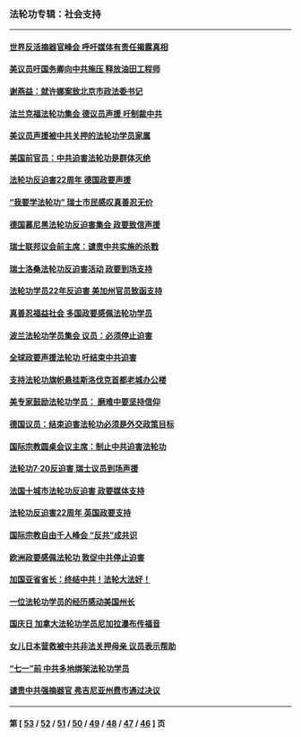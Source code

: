 ### 法轮功专辑：社会支持
---
#### [世界反活摘器官峰会 呼吁媒体有责任揭露真相](../../pages/nf4386/n13264475.md?09300430) 
#### [美议员吁国务卿向中共施压 释放油田工程师](../../pages/nf4386/n13233845.md?09300430) 
#### [谢燕益：就许娜案致北京市政法委书记](../../pages/nf4386/n13182701.md?09300430) 
#### [法兰克福法轮功集会 德议员声援 吁制裁中共](../../pages/nf4386/n13175975.md?09300430) 
#### [美议员声援被中共关押的法轮功学员家属](../../pages/nf4386/n13158310.md?09300430) 
#### [美国前官员：中共迫害法轮功是群体灭绝](../../pages/nf4386/n13157750.md?09300430) 
#### [法轮功反迫害22周年 德国政要声援](../../pages/nf4386/n13143632.md?09300430) 
#### [“我要学法轮功” 瑞士市民感叹真善忍无价](../../pages/nf4386/n13129633.md?09300430) 
#### [德国慕尼黑法轮功反迫害集会 政要致信声援](../../pages/nf4386/n13129148.md?09300430) 
#### [瑞士联邦议会前主席：谴责中共实施的杀戮](../../pages/nf4386/n13127336.md?09300430) 
#### [瑞士洛桑法轮功反迫害活动 政要到场支持](../../pages/nf4386/n13119398.md?09300430) 
#### [法轮功学员22年反迫害 美加州官员致函支持](../../pages/nf4386/n13118879.md?09300430) 
#### [真善忍福益社会 多国政要感佩法轮功学员](../../pages/nf4386/n13116951.md?09300430) 
#### [波兰法轮功学员集会 议员：必须停止迫害](../../pages/nf4386/n13116685.md?09300430) 
#### [全球政要声援法轮功 吁结束中共迫害](../../pages/nf4386/n13114441.md?09300430) 
#### [支持法轮功旗帜悬挂斯洛伐克首都老城办公楼](../../pages/nf4386/n13112261.md?09300430) 
#### [美专家鼓励法轮功学员： 磨难中要坚持信仰](../../pages/nf4386/n13108359.md?09300430) 
#### [德国议员：结束迫害法轮功必须是外交政策目标](../../pages/nf4386/n13109600.md?09300430) 
#### [国际宗教圆桌会议主席：制止中共迫害法轮功](../../pages/nf4386/n13108177.md?09300430) 
#### [法轮功7·20反迫害 瑞士议员到场声援](../../pages/nf4386/n13107072.md?09300430) 
#### [法国十城市法轮功反迫害 政要媒体支持](../../pages/nf4386/n13104833.md?09300430) 
#### [法轮功反迫害22周年 英国政要支持](../../pages/nf4386/n13091349.md?09300430) 
#### [国际宗教自由千人峰会 “反共”成共识](../../pages/nf4386/n13091403.md?09300430) 
#### [欧洲政要感佩法轮功 敦促中共停止迫害](../../pages/nf4386/n13090743.md?09300430) 
#### [加国亚省省长：终结中共！法轮大法好！](../../pages/nf4386/n13084394.md?09300430) 
#### [一位法轮功学员的经历感动美国州长](../../pages/nf4386/n13078953.md?09300430) 
#### [国庆日 加拿大法轮功学员尼加拉瀑布传福音](../../pages/nf4386/n13064493.md?09300430) 
#### [女儿日本营救被中共非法关押母亲 议员表示帮助](../../pages/nf4386/n13053042.md?09300430) 
#### [“七一”前 中共多地绑架法轮功学员](../../pages/nf4386/n13045655.md?09300430) 
#### [谴责中共强摘器官 弗吉尼亚州费市通过决议](../../pages/nf4386/n13040108.md?09300430) 

---
#### 第 [ [53](./53.md?09300430) / [52](./52.md?09300430) / [51](./51.md?09300430) / [50](./50.md?09300430) / [49](./49.md?09300430) / [48](./48.md?09300430) / [47](./47.md?09300430) / [46](./46.md?09300430) ] 页
